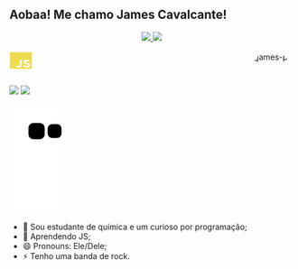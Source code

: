 ## Aobaa! Me chamo James Cavalcante!

<div align="center">
  <a href="https://github.com/james-45">
  <img height="180em" src="https://github-readme-stats.vercel.app/api?username=james-45&show_icons=true&theme=synthwave&include_all_commits=true&count_private=true"/>
  <img height="180em" src="https://github-readme-stats.vercel.app/api/top-langs/?username=james-45&layout=compact&langs_count=7&theme=synthwave"/>
</div>
<div style="display: inline_block"><br>
  <img align="center" alt="james-Js" height="30" width="40" src="https://raw.githubusercontent.com/devicons/devicon/master/icons/javascript/javascript-plain.svg">
  <img align="right" alt="james-pic" height="150" style="border-radius:50px;" src="https://i.pinimg.com/originals/74/40/ee/7440eefda05ff03cf55b1c51a707e80b.jpg">
</div>
  
  ##
 
<div> 
  
  <a href="https://www.instagram.com/jaibis.c/" target="_blank"><img src="https://img.shields.io/badge/-Instagram-%23E4405F?style=for-the-badge&logo=instagram&logoColor=white" target="_blank"></a>
  <a href="https://www.linkedin.com/in/james-cavalcante/" target="_blank"><img src="https://img.shields.io/badge/-LinkedIn-%230077B5?style=for-the-badge&logo=linkedin&logoColor=white" target="_blank"></a> 
 
  ![Snake animation](https://github.com/rafaballerini/rafaballerini/blob/output/github-contribution-grid-snake.svg)
 
</div>


- 🔭 Sou estudante de química e um curioso por programação;
- 🌱 Aprendendo JS;
- 😄 Pronouns: Ele/Dele;
- ⚡ Tenho uma banda de rock. 

